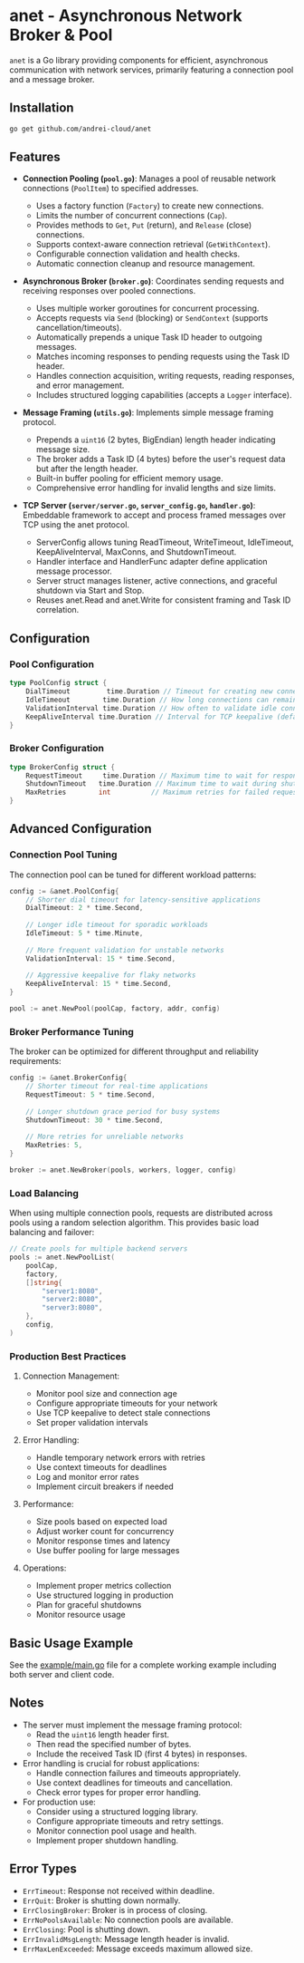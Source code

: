 # anet - Asynchronous Network Broker & Pool

`anet` is a Go library providing components for efficient, asynchronous communication with network services, primarily featuring a connection pool and a message broker.

## Installation

```bash
go get github.com/andrei-cloud/anet
```

## Features

* **Connection Pooling (`pool.go`)**: Manages a pool of reusable network connections (`PoolItem`) to specified addresses.
    * Uses a factory function (`Factory`) to create new connections.
    * Limits the number of concurrent connections (`Cap`).
    * Provides methods to `Get`, `Put` (return), and `Release` (close) connections.
    * Supports context-aware connection retrieval (`GetWithContext`).
    * Configurable connection validation and health checks.
    * Automatic connection cleanup and resource management.

* **Asynchronous Broker (`broker.go`)**: Coordinates sending requests and receiving responses over pooled connections.
    * Uses multiple worker goroutines for concurrent processing.
    * Accepts requests via `Send` (blocking) or `SendContext` (supports cancellation/timeouts).
    * Automatically prepends a unique Task ID header to outgoing messages.
    * Matches incoming responses to pending requests using the Task ID header.
    * Handles connection acquisition, writing requests, reading responses, and error management.
    * Includes structured logging capabilities (accepts a `Logger` interface).

* **Message Framing (`utils.go`)**: Implements simple message framing protocol.
    * Prepends a `uint16` (2 bytes, BigEndian) length header indicating message size.
    * The broker adds a Task ID (4 bytes) before the user's request data but after the length header.
    * Built-in buffer pooling for efficient memory usage.
    * Comprehensive error handling for invalid lengths and size limits.

* **TCP Server (`server/server.go`, `server_config.go`, `handler.go`)**: Embeddable framework to accept and process framed messages over TCP using the anet protocol.
    * ServerConfig allows tuning ReadTimeout, WriteTimeout, IdleTimeout, KeepAliveInterval, MaxConns, and ShutdownTimeout.
    * Handler interface and HandlerFunc adapter define application message processor.
    * Server struct manages listener, active connections, and graceful shutdown via Start and Stop.
    * Reuses anet.Read and anet.Write for consistent framing and Task ID correlation.

## Configuration

### Pool Configuration
```go
type PoolConfig struct {
    DialTimeout         time.Duration // Timeout for creating new connections (default: 5s)
    IdleTimeout        time.Duration // How long connections can remain idle (default: 60s)
    ValidationInterval time.Duration // How often to validate idle connections (default: 30s)
    KeepAliveInterval time.Duration // Interval for TCP keepalive (default: 30s)
}
```

### Broker Configuration
```go
type BrokerConfig struct {
    RequestTimeout     time.Duration // Maximum time to wait for response (default: 30s)
    ShutdownTimeout   time.Duration // Maximum time to wait during shutdown (default: 5s)
    MaxRetries        int          // Maximum retries for failed requests (default: 3)
}
```

## Advanced Configuration

### Connection Pool Tuning

The connection pool can be tuned for different workload patterns:

```go
config := &anet.PoolConfig{
    // Shorter dial timeout for latency-sensitive applications
    DialTimeout: 2 * time.Second,
    
    // Longer idle timeout for sporadic workloads
    IdleTimeout: 5 * time.Minute,
    
    // More frequent validation for unstable networks
    ValidationInterval: 15 * time.Second,
    
    // Aggressive keepalive for flaky networks
    KeepAliveInterval: 15 * time.Second,
}

pool := anet.NewPool(poolCap, factory, addr, config)
```

### Broker Performance Tuning

The broker can be optimized for different throughput and reliability requirements:

```go
config := &anet.BrokerConfig{
    // Shorter timeout for real-time applications
    RequestTimeout: 5 * time.Second,
    
    // Longer shutdown grace period for busy systems
    ShutdownTimeout: 30 * time.Second,
    
    // More retries for unreliable networks
    MaxRetries: 5,
}

broker := anet.NewBroker(pools, workers, logger, config)
```

### Load Balancing

When using multiple connection pools, requests are distributed across pools using a random selection algorithm. This provides basic load balancing and failover:

```go
// Create pools for multiple backend servers
pools := anet.NewPoolList(
    poolCap,
    factory,
    []string{
        "server1:8080",
        "server2:8080",
        "server3:8080",
    },
    config,
)
```

### Production Best Practices

1. Connection Management:
   - Monitor pool size and connection age
   - Configure appropriate timeouts for your network
   - Use TCP keepalive to detect stale connections
   - Set proper validation intervals

2. Error Handling:
   - Handle temporary network errors with retries
   - Use context timeouts for deadlines
   - Log and monitor error rates
   - Implement circuit breakers if needed

3. Performance:
   - Size pools based on expected load
   - Adjust worker count for concurrency
   - Monitor response times and latency
   - Use buffer pooling for large messages

4. Operations:
   - Implement proper metrics collection
   - Use structured logging in production
   - Plan for graceful shutdowns
   - Monitor resource usage

## Basic Usage Example

See the [example/main.go](example/main.go) file for a complete working example including both server and client code.

## Notes

* The server must implement the message framing protocol:
    * Read the `uint16` length header first.
    * Then read the specified number of bytes.
    * Include the received Task ID (first 4 bytes) in responses.
* Error handling is crucial for robust applications:
    * Handle connection failures and timeouts appropriately.
    * Use context deadlines for timeouts and cancellation.
    * Check error types for proper error handling.
* For production use:
    * Consider using a structured logging library.
    * Configure appropriate timeouts and retry settings.
    * Monitor connection pool usage and health.
    * Implement proper shutdown handling.

## Error Types

* `ErrTimeout`: Response not received within deadline.
* `ErrQuit`: Broker is shutting down normally.
* `ErrClosingBroker`: Broker is in process of closing.
* `ErrNoPoolsAvailable`: No connection pools are available.
* `ErrClosing`: Pool is shutting down.
* `ErrInvalidMsgLength`: Message length header is invalid.
* `ErrMaxLenExceeded`: Message exceeds maximum allowed size.
